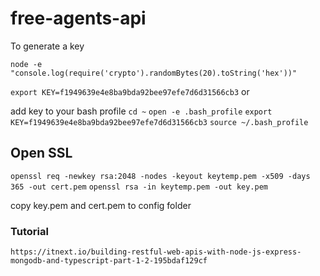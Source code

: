 # free-agents-api

To generate a key

`node -e "console.log(require('crypto').randomBytes(20).toString('hex'))"`

`export KEY=f1949639e4e8ba9bda92bee97efe7d6d31566cb3`
or

add key to your bash profile
`cd ~`
`open -e .bash_profile`
`export KEY=f1949639e4e8ba9bda92bee97efe7d6d31566cb3`
`source ~/.bash_profile`

## Open SSL
`openssl req -newkey rsa:2048 -nodes -keyout keytemp.pem -x509 -days 365 -out cert.pem`
`openssl rsa -in keytemp.pem -out key.pem`

copy key.pem and cert.pem to config folder


### Tutorial
`https://itnext.io/building-restful-web-apis-with-node-js-express-mongodb-and-typescript-part-1-2-195bdaf129cf`